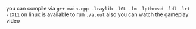 you can compile via ```g++ main.cpp -lraylib -lGL -lm -lpthread -ldl -lrt -lX11```
on linux is available to run ```./a.out```
also you can watch the gameplay video

